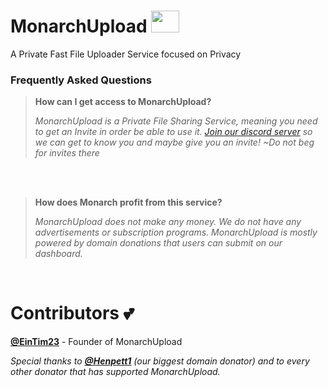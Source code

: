 # MonarchUpload <img src="https://dash.monarchupload.cc/favicon.png" width="45px" height="35px"> 
A Private Fast File Uploader Service focused on Privacy

### Frequently Asked Questions
> **How can I get access to MonarchUpload?**
> 
> *MonarchUpload is a Private File Sharing Service, meaning you need to get an Invite in order be able to use it. [Join our discord server](https://discord.gg/jeremyfragrance) so we can get to know you and maybe give you an invite! ~Do not beg for invites there*
<br>
<br>


> **How does Monarch profit from this service?**
> 
> *MonarchUpload does not make any money. We do not have any advertisements or subscription programs. MonarchUpload is mostly powered by domain donations that users can submit on our dashboard.*

<br>

# Contributors 💕
**[@EinTim23](https://github.com/EinTim23)** - Founder of MonarchUpload

*Special thanks to **[@Henpett1](https://github.com/henpett1)** (our biggest domain donator) and to every other donator that has supported MonarchUpload.*
